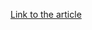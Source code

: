 [Link to the article](https://virusbulletin.com/virusbulletin/2012/09/urlzone-reloaded-new-evolution/)
